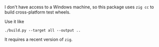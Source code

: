 I don't have access to a Windows machine, so this package uses `zig cc` to build cross-platform test wheels.

Use it like
```
./build.py --target all --output ..
```

It requires a recent version of `zig`.
